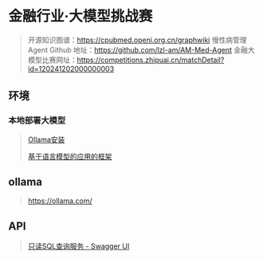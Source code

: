 # 金融行业·大模型挑战赛

> 开源知识图谱：https://cpubmed.openi.org.cn/graphwiki
> 慢性病管理 Agent Github 地址：https://github.com/lzl-am/AM-Med-Agent
> 金融大模型比赛网址：https://competitions.zhipuai.cn/matchDetail?id=120241202000000003

## 环境

### 本地部署大模型

> [Ollama安装](https://blog.csdn.net/zlbdmm/article/details/141630614)
>
> [基于语言模型的应用的框架](https://github.com/datawhalechina/handy-ollama/blob/main/docs/C5/1.%20Ollama%20%E5%9C%A8%20LangChain%20%E4%B8%AD%E7%9A%84%E4%BD%BF%E7%94%A8%20-%20Python%20%E9%9B%86%E6%88%90.md)

## ollama

> https://ollama.com/

## API

> [只读SQL查询服务 - Swagger UI](https://comm.chatglm.cn/finglm2/api/docs#/default/get_databases_finglm2_api_databases_get)
